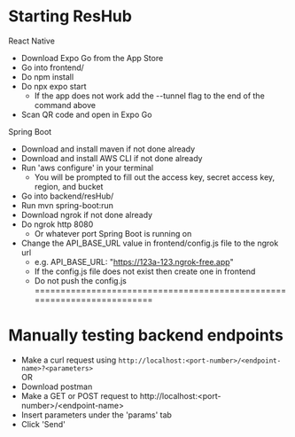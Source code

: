 # Starting ResHub
React Native
- Download Expo Go from the App Store
- Go into frontend/
- Do npm install
- Do npx expo start
    - If the app does not work add the --tunnel flag to the end of the command above
- Scan QR code and open in Expo Go

Spring Boot
- Download and install maven if not done already
- Download and install AWS CLI if not done already
- Run 'aws configure' in your terminal
    - You will be prompted to fill out the access key, secret access key, region, and bucket
- Go into backend/resHub/
- Run mvn spring-boot:run
- Download ngrok if not done already
- Do ngrok http 8080
    - Or whatever port Spring Boot is running on
- Change the API_BASE_URL value in frontend/config.js file to the ngrok url
    - e.g. API_BASE_URL: "https://123a-123.ngrok-free.app"
    - If the config.js file does not exist then create one in frontend
    - Do not push the config.js
========================================================================
# Manually testing backend endpoints
- Make a curl request using <code>http://localhost:&lt;port-number&gt;/&lt;endpoint-name&gt;?&lt;parameters&gt;</code>  
OR
- Download postman
- Make a GET or POST request to http://localhost:&lt;port-number&gt;/&lt;endpoint-name&gt;
- Insert parameters under the 'params' tab
- Click 'Send'